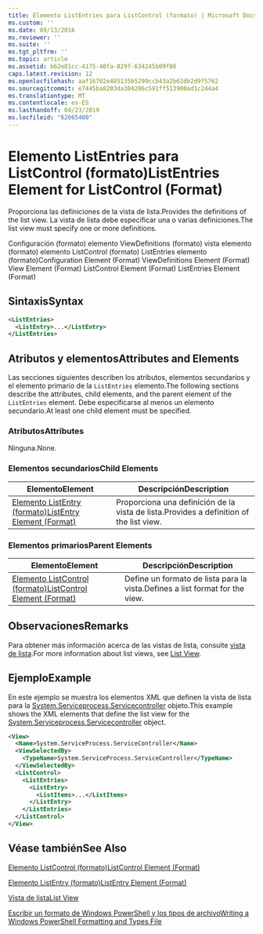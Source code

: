 ```yaml
---
title: Elemento ListEntries para ListControl (formato) | Microsoft Docs
ms.custom: ''
ms.date: 09/13/2016
ms.reviewer: ''
ms.suite: ''
ms.tgt_pltfrm: ''
ms.topic: article
ms.assetid: b62e81cc-4175-40fa-829f-634245b09f86
caps.latest.revision: 12
ms.openlocfilehash: aaf16702e485135b5299ccb43a2b62db2d9f5762
ms.sourcegitcommit: e7445ba8203da304286c591ff513900ad1c244a4
ms.translationtype: MT
ms.contentlocale: es-ES
ms.lasthandoff: 04/23/2019
ms.locfileid: "62065400"
---
```

# <a name="listentries-element-for-listcontrol-format"></a><span data-ttu-id="7c27f-102">Elemento ListEntries para ListControl (formato)</span><span class="sxs-lookup"><span data-stu-id="7c27f-102">ListEntries Element for ListControl (Format)</span></span>

<span data-ttu-id="7c27f-103">Proporciona las definiciones de la vista de lista.</span><span class="sxs-lookup"><span data-stu-id="7c27f-103">Provides the definitions of the list view.</span></span> <span data-ttu-id="7c27f-104">La vista de lista debe especificar una o varias definiciones.</span><span class="sxs-lookup"><span data-stu-id="7c27f-104">The list view must specify one or more definitions.</span></span>

<span data-ttu-id="7c27f-105">Configuración (formato) elemento ViewDefinitions (formato) vista elemento (formato) elemento ListControl (formato) ListEntries elemento (formato)</span><span class="sxs-lookup"><span data-stu-id="7c27f-105">Configuration Element (Format) ViewDefinitions Element (Format) View Element (Format) ListControl Element (Format) ListEntries Element (Format)</span></span>

## <a name="syntax"></a><span data-ttu-id="7c27f-106">Sintaxis</span><span class="sxs-lookup"><span data-stu-id="7c27f-106">Syntax</span></span>

```xml
<ListEntries>
  <ListEntry>...</ListEntry>
</ListEntries>
```

## <a name="attributes-and-elements"></a><span data-ttu-id="7c27f-107">Atributos y elementos</span><span class="sxs-lookup"><span data-stu-id="7c27f-107">Attributes and Elements</span></span>

<span data-ttu-id="7c27f-108">Las secciones siguientes describen los atributos, elementos secundarios y el elemento primario de la `ListEntries` elemento.</span><span class="sxs-lookup"><span data-stu-id="7c27f-108">The following sections describe the attributes, child elements, and the parent element of the `ListEntries` element.</span></span> <span data-ttu-id="7c27f-109">Debe especificarse al menos un elemento secundario.</span><span class="sxs-lookup"><span data-stu-id="7c27f-109">At least one child element must be specified.</span></span>

### <a name="attributes"></a><span data-ttu-id="7c27f-110">Atributos</span><span class="sxs-lookup"><span data-stu-id="7c27f-110">Attributes</span></span>

<span data-ttu-id="7c27f-111">Ninguna.</span><span class="sxs-lookup"><span data-stu-id="7c27f-111">None.</span></span>

### <a name="child-elements"></a><span data-ttu-id="7c27f-112">Elementos secundarios</span><span class="sxs-lookup"><span data-stu-id="7c27f-112">Child Elements</span></span>

|<span data-ttu-id="7c27f-113">Elemento</span><span class="sxs-lookup"><span data-stu-id="7c27f-113">Element</span></span>|<span data-ttu-id="7c27f-114">Descripción</span><span class="sxs-lookup"><span data-stu-id="7c27f-114">Description</span></span>|
|-------------|-----------------|
|[<span data-ttu-id="7c27f-115">Elemento ListEntry (formato)</span><span class="sxs-lookup"><span data-stu-id="7c27f-115">ListEntry Element (Format)</span></span>](./listentry-element-for-listcontrol-format.md)|<span data-ttu-id="7c27f-116">Proporciona una definición de la vista de lista.</span><span class="sxs-lookup"><span data-stu-id="7c27f-116">Provides a definition of the list view.</span></span>|

### <a name="parent-elements"></a><span data-ttu-id="7c27f-117">Elementos primarios</span><span class="sxs-lookup"><span data-stu-id="7c27f-117">Parent Elements</span></span>

|<span data-ttu-id="7c27f-118">Elemento</span><span class="sxs-lookup"><span data-stu-id="7c27f-118">Element</span></span>|<span data-ttu-id="7c27f-119">Descripción</span><span class="sxs-lookup"><span data-stu-id="7c27f-119">Description</span></span>|
|-------------|-----------------|
|[<span data-ttu-id="7c27f-120">Elemento ListControl (formato)</span><span class="sxs-lookup"><span data-stu-id="7c27f-120">ListControl Element (Format)</span></span>](./listcontrol-element-format.md)|<span data-ttu-id="7c27f-121">Define un formato de lista para la vista.</span><span class="sxs-lookup"><span data-stu-id="7c27f-121">Defines a list format for the view.</span></span>|

## <a name="remarks"></a><span data-ttu-id="7c27f-122">Observaciones</span><span class="sxs-lookup"><span data-stu-id="7c27f-122">Remarks</span></span>

<span data-ttu-id="7c27f-123">Para obtener más información acerca de las vistas de lista, consulte [vista de lista](./creating-a-list-view.md).</span><span class="sxs-lookup"><span data-stu-id="7c27f-123">For more information about list views, see [List View](./creating-a-list-view.md).</span></span>

## <a name="example"></a><span data-ttu-id="7c27f-124">Ejemplo</span><span class="sxs-lookup"><span data-stu-id="7c27f-124">Example</span></span>

<span data-ttu-id="7c27f-125">En este ejemplo se muestra los elementos XML que definen la vista de lista para la [System.Serviceprocess.Servicecontroller](/dotnet/api/System.ServiceProcess.ServiceController) objeto.</span><span class="sxs-lookup"><span data-stu-id="7c27f-125">This example shows the XML elements that define the list view for the [System.Serviceprocess.Servicecontroller](/dotnet/api/System.ServiceProcess.ServiceController) object.</span></span>

```xml
<View>
  <Name>System.ServiceProcess.ServiceController</Name>
  <ViewSelectedBy>
    <TypeName>System.ServiceProcess.ServiceController</TypeName>
  </ViewSelectedBy>
  <ListControl>
    <ListEntries>
      <ListEntry>
        <ListItems>...</ListItems>
      </ListEntry>
    </ListEntries>
  </ListControl>
</View>
```

## <a name="see-also"></a><span data-ttu-id="7c27f-126">Véase también</span><span class="sxs-lookup"><span data-stu-id="7c27f-126">See Also</span></span>

[<span data-ttu-id="7c27f-127">Elemento ListControl (formato)</span><span class="sxs-lookup"><span data-stu-id="7c27f-127">ListControl Element (Format)</span></span>](./listcontrol-element-format.md)

[<span data-ttu-id="7c27f-128">Elemento ListEntry (formato)</span><span class="sxs-lookup"><span data-stu-id="7c27f-128">ListEntry Element (Format)</span></span>](./listentry-element-for-listcontrol-format.md)

[<span data-ttu-id="7c27f-129">Vista de lista</span><span class="sxs-lookup"><span data-stu-id="7c27f-129">List View</span></span>](./creating-a-list-view.md)

[<span data-ttu-id="7c27f-130">Escribir un formato de Windows PowerShell y los tipos de archivo</span><span class="sxs-lookup"><span data-stu-id="7c27f-130">Writing a Windows PowerShell Formatting and Types File</span></span>](./writing-a-powershell-formatting-file.md)
